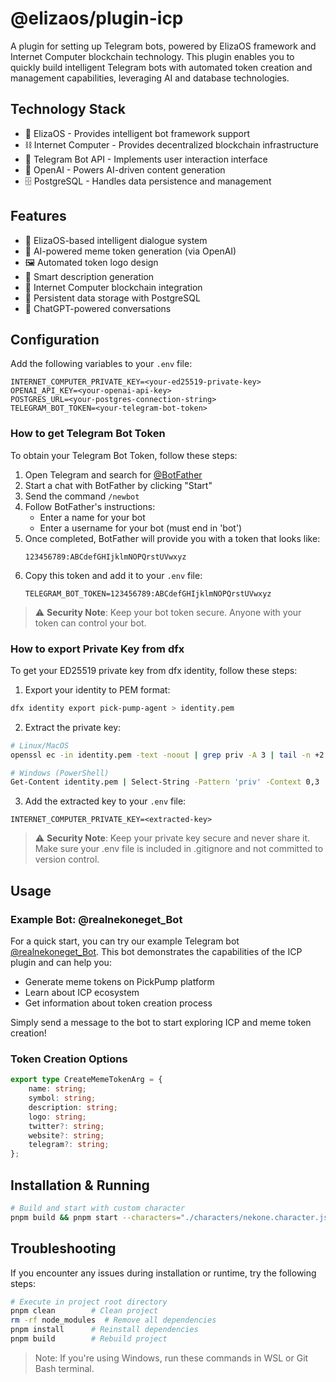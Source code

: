 # @elizaos/plugin-icp

A plugin for setting up Telegram bots, powered by ElizaOS framework and Internet Computer blockchain technology. This plugin enables you to quickly build intelligent Telegram bots with automated token creation and management capabilities, leveraging AI and database technologies.

## Technology Stack

- 🤖 ElizaOS - Provides intelligent bot framework support
- ⛓️ Internet Computer - Provides decentralized blockchain infrastructure
- 🤖 Telegram Bot API - Implements user interaction interface
- 🧠 OpenAI - Powers AI-driven content generation
- 🗄️ PostgreSQL - Handles data persistence and management

## Features

- 🔄 ElizaOS-based intelligent dialogue system
- 🎨 AI-powered meme token generation (via OpenAI)
- 🖼️ Automated token logo design
- 📝 Smart description generation
- 🔗 Internet Computer blockchain integration
- 💾 Persistent data storage with PostgreSQL
- 🤖 ChatGPT-powered conversations

## Configuration

Add the following variables to your `.env` file:

```env
INTERNET_COMPUTER_PRIVATE_KEY=<your-ed25519-private-key>
OPENAI_API_KEY=<your-openai-api-key>
POSTGRES_URL=<your-postgres-connection-string>
TELEGRAM_BOT_TOKEN=<your-telegram-bot-token>
```

### How to get Telegram Bot Token

To obtain your Telegram Bot Token, follow these steps:

1. Open Telegram and search for [@BotFather](https://t.me/botfather)
2. Start a chat with BotFather by clicking "Start"
3. Send the command `/newbot`
4. Follow BotFather's instructions:
    - Enter a name for your bot
    - Enter a username for your bot (must end in 'bot')
5. Once completed, BotFather will provide you with a token that looks like:
    ```
    123456789:ABCdefGHIjklmNOPQrstUVwxyz
    ```
6. Copy this token and add it to your `.env` file:
    ```env
    TELEGRAM_BOT_TOKEN=123456789:ABCdefGHIjklmNOPQrstUVwxyz
    ```

> ⚠️ **Security Note**: Keep your bot token secure. Anyone with your token can control your bot.

### How to export Private Key from dfx

To get your ED25519 private key from dfx identity, follow these steps:

1. Export your identity to PEM format:

```bash
dfx identity export pick-pump-agent > identity.pem
```

2. Extract the private key:

```bash
# Linux/MacOS
openssl ec -in identity.pem -text -noout | grep priv -A 3 | tail -n +2 | tr -d '\n[:space:]:' | xxd -r -p | xxd -p

# Windows (PowerShell)
Get-Content identity.pem | Select-String -Pattern 'priv' -Context 0,3 | ForEach-Object { $_.Context.PostContext -join '' } | ForEach-Object { $_ -replace '[:\s]','' } | xxd -r -p | xxd -p
```

3. Add the extracted key to your `.env` file:

```env
INTERNET_COMPUTER_PRIVATE_KEY=<extracted-key>
```

> ⚠️ **Security Note**: Keep your private key secure and never share it. Make sure your .env file is included in .gitignore and not committed to version control.

## Usage

### Example Bot: @realnekoneget_Bot

For a quick start, you can try our example Telegram bot [@realnekoneget_Bot](https://t.me/realnekoneget_Bot). This bot demonstrates the capabilities of the ICP plugin and can help you:

- Generate meme tokens on PickPump platform
- Learn about ICP ecosystem
- Get information about token creation process

Simply send a message to the bot to start exploring ICP and meme token creation!

### Token Creation Options

```typescript
export type CreateMemeTokenArg = {
    name: string;
    symbol: string;
    description: string;
    logo: string;
    twitter?: string;
    website?: string;
    telegram?: string;
};
```

## Installation & Running

```bash
# Build and start with custom character
pnpm build && pnpm start --characters="./characters/nekone.character.json"
```

## Troubleshooting

If you encounter any issues during installation or runtime, try the following steps:

```bash
# Execute in project root directory
pnpm clean        # Clean project
rm -rf node_modules  # Remove all dependencies
pnpm install      # Reinstall dependencies
pnpm build        # Rebuild project
```

> Note: If you're using Windows, run these commands in WSL or Git Bash terminal.
